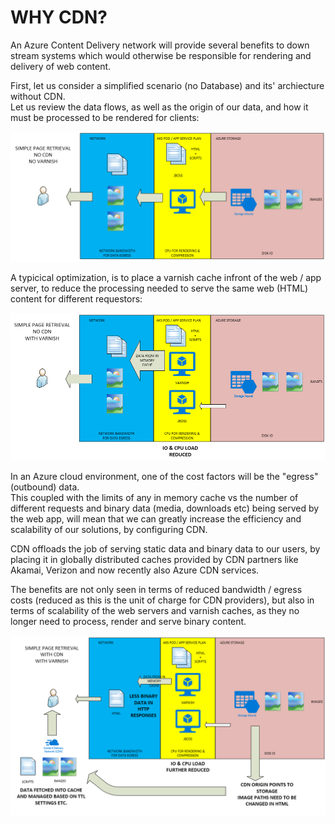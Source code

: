 # WHY CDN?

An Azure Content Delivery network will provide several benefits to down stream systems which would otherwise be responsible for rendering and delivery of web content.

First, let us consider a simplified scenario (no Database) and its' archiecture without CDN.  
Let us review the data flows, as well as the origin of our data, and how it must be processed to be rendered for clients:


![page_no_cdn_no_varnish](./images/page_no_cdn_no_varnish.PNG)


A typicical optimization, is to place a varnish cache infront of the web / app server, to reduce the processing needed to serve the same web (HTML) content for different requestors:

![page_no_cdn_with_varnish](./images/page_no_cdn_with_varnish.PNG)


In an Azure cloud environment, one of the cost factors will be the "egress" (outbound) data.  
This coupled with the limits of any in memory cache vs the number of different requests and binary data (media, downloads etc) being served by the web app, will mean that we can greatly increase the efficiency and scalability of our solutions, by configuring CDN.

CDN offloads the job of serving static data and binary data to our users, by placing it in globally distributed caches provided by CDN partners like Akamai, Verizon and now recently also Azure CDN services.  

The benefits are not only seen in terms of reduced bandwidth / egress costs (reduced as this is the unit of charge for CDN providers), but also in terms of scalability of the web servers and varnish caches, as they no longer need to process, render and serve binary content. 


![page_with_cdn_with_varnish](./images/page_with_cdn_with_varnish.PNG)